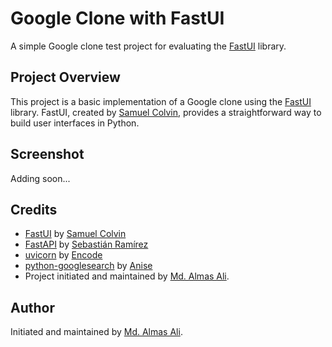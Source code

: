 # Google Clone with FastUI

A simple Google clone test project for evaluating the [FastUI][fastui] library.

## Project Overview

This project is a basic implementation of a Google clone using the [FastUI][fastui] library. FastUI, created by [Samuel Colvin][samuel], provides a straightforward way to build user interfaces in Python.

## Screenshot

Adding soon...

## Credits

- [FastUI][fastui] by [Samuel Colvin][samuel]
- [FastAPI][fastapi] by [Sebastián Ramírez][sebastián]
- [uvicorn][uvicorn] by [Encode][encode]
- [python-googlesearch][googlesearch] by [Anise][anise]
- Project initiated and maintained by [Md. Almas Ali][author].

## Author

Initiated and maintained by [Md. Almas Ali][author].

[author]: https://github.com/Almas-Ali/ "Md. Almas Ali"
[fastui]: https://github.com/pydantic/fastui/ "FastUI"
[samuel]: https://github.com/samuelcolvin/ "Samuel Colvin"
[fastapi]: https://github.com/tiangolo/fastapi/ "FastAPI"
[sebastián]: https://github.com/tiangolo/ "Sebastián Ramírez"
[uvicorn]: https://github.com/encode/uvicorn/ "uvicorn"
[encode]: https://github.com/encode/ "Encode"
[googlesearch]: https://github.com/Animenosekai/googlesearch/ "python-googlesearch"
[anise]: https://github.com/Animenosekai/ "Animenosekai"
